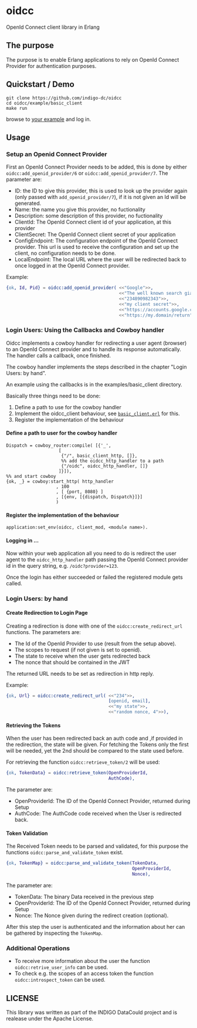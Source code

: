 # oidcc
OpenId Connect client library in Erlang

## The purpose
The purpose is to enable Erlang applications to rely on OpenId Connect Provider
for authentication purposes.


## Quickstart / Demo
```
git clone https://github.com/indigo-dc/oidcc
cd oidcc/example/basic_client
make run
```
browse to [your example](http://localhost:8080) and log in.

## Usage 
### Setup an Openid Connect Provider 
First an OpenId Connect Provider needs to be added, this is done by either
`oidcc:add_openid_provider/6` or `oidcc:add_openid_provider/7`.
The parameter are:
* ID: the ID to give this provider, this is used to look up the provider again
  (only passed with `add_openid_provider/7`), if it is not given an Id will be
  generated.
* Name: the name you give this provider, no fuctionality
* Description: some description of this provider, no fuctionality
* ClientId: The OpenId Connect client id of your application, at this provider
* ClientSecret: The OpenId Connect client secret of your application 
* ConfigEndpoint: The configuration endpoint of the OpenId Connect provider.
  This url is used to receive the configuration and set up the client, no
  configuration needs to be done. 
* LocalEndpoint: The local URL where the user will be redirected back to once
  logged in at the OpenId Connect provider.


Example:
```Erlang
{ok, Id, Pid} = oidcc:add_openid_provider( <<"Google">>, 
                                           <<"The well known search giant">>,
                                           <<"234890982343">>,
                                           <<"my client secret">>,
                                           <<"https://accounts.google.com/.well-known/openid-configuration">>,
                                           <<"https://my.domain/return">>),
```
### Login Users: Using the Callbacks and Cowboy handler
Oidcc implements a cowboy handler for redirecting a user agent (browser) to an OpenId Connect provider and to handle its response automatically. The handler calls a callback, once finished.

The cowboy handler implements the steps described in the chapter "Login Users: by hand".

An example using the callbacks is in the examples/basic_client directory.

Basically three things need to be done:
1. Define a path to use for the cowboy handler
2. Implement the oidcc_client behaviour, see [`basic_client.erl`](https://github.com/indigo-dc/oidcc/blob/master/example/basic_client/src/basic_client.erl) for this.
3. Register the implementation of the behaviour
#### Define a path to user for the cowboy handler
```
Dispatch = cowboy_router:compile( [{'_',
					[
					 {"/", basic_client_http, []},
                     %% add the oidcc_http_handler to a path
					 {"/oidc", oidcc_http_handler, []}
					]}]),
%% and start cowboy
{ok, _} = cowboy:start_http( http_handler
			       , 100
			       , [ {port, 8080} ]
			       , [{env, [{dispatch, Dispatch}]}]
			       )
```
#### Register the implementation of the behaviour 
```
application:set_env(oidcc, client_mod, <module name>).
```

#### Logging in ...
Now within your web application all you need to do is redirect the user agent 
to the `oidcc_http_handler` path passing the OpenId Connect provider id in the
query string, e.g. `/oidc?provider=123`.

Once the login has either succeeded or failed the registered module gets called.

### Login Users: by hand 
#### Create Redirection to Login Page 
Creating a redirection is done with one of the `oidcc:create_redirect_url`
functions. 
The parameters are:
* The Id of the OpenId Provider to use (result from the setup above).
* The scopes to request (if not given is set to openid).
* The state to receive when the user gets redirected back
* The nonce that should be contained in the JWT

The returned URL needs to be set as redirection in http reply.

Example:
```Erlang
{ok, Url} = oidcc:create_redirect_url( <<"234">>, 
                                       [openid, email],
                                       <<"my state">>,
                                       <<"random nonce, 4">>),
```

#### Retrieving the Tokens
When the user has been redirected back an auth code and ,if provided in the
redirection, the state will be given. For fetching the Tokens only the first
will be needed, yet the 2nd should be compared to the state used before.

For retrieving the function `oidcc:retrieve_token/2` will be used:
```Erlang
{ok, TokenData} = oidcc:retrieve_token(OpenProviderId,
                                       AuthCode),
```
The parameter are:
* OpenProviderId: The ID of the OpenId Connect Provider, returned during Setup
* AuthCode: The AuthCode code received when the User is redirected back.

#### Token Validation
The Received Token needs to be parsed and validated, for this purpose the
functions `oidcc:parse_and_validate_token` exist.

```Erlang
{ok, TokenMap} = oidcc:parse_and_validate_token(TokenData,
                                                OpenProviderId,
                                                Nonce),
```
The parameter are:
* TokenData: The binary Data received in the previous step
* OpenProviderId: The ID of the OpenId Connect Provider, returned during Setup
* Nonce: The Nonce given during the redirect creation (optional).

After this step the user is authenticated and the information about her can be
gathered by inspecting the `TokenMap`.

### Additional Operations
* To receive more information about the user the function `oidcc:retrive_user_info` can be used.
* To check e.g. the scopes of an access token the function `oidcc:introspect_token` can be used.


## LICENSE
This library was written as part of the INDIGO DataCould project and is realease
under the Apache License.



